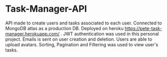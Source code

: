 # Task-Manager-API
API made to create users and tasks associated to each user. Connected to MongoDB atlas as a production DB. Deployed on heroku https://pete-task-manager.herokuapp.com/ . JWT authentication was used in this personal project. Emails is sent on user creation and deletion. Users are able to upload avatars. Sorting, Pagination and Filtering was used to view user's tasks.
